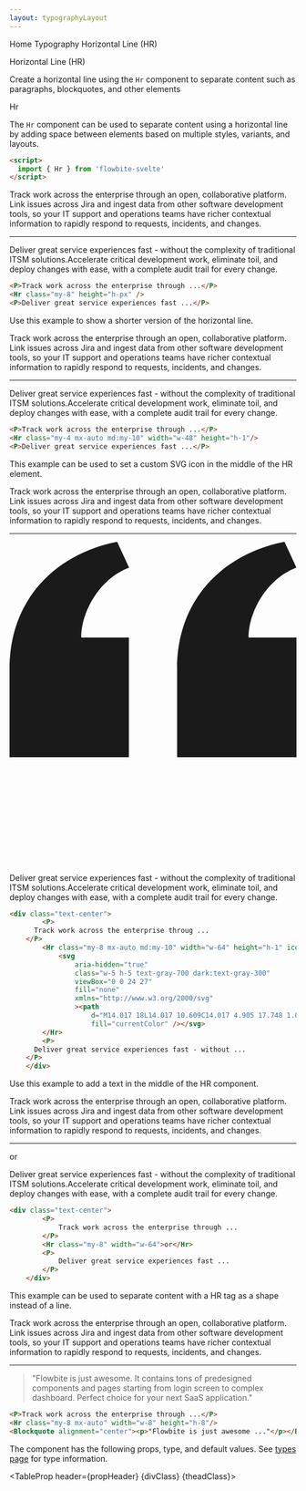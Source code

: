 ```yaml
---
layout: typographyLayout
---
```


<script>
	import { Htwo, ExampleDiv, GitHubSource, CompoDescription, TableProp, TableDefaultRow } from '../utils'
	import { Hr, Heading, P, A, Blockquote, Breadcrumb, BreadcrumbItem } from '$lib';
	;
	
	import componentProps1 from '../props/Hr.json'
  let items1 = componentProps1.props
	let propHeader = ['Name', 'Type', 'Default']
  let divClass='w-full relative overflow-x-auto shadow-md sm:rounded-lg py-4'
  let theadClass ='text-xs text-gray-700 uppercase bg-gray-50 dark:bg-gray-700 dark:text-white'

  let QuoteLeft = `<svg aria-hidden="true" class="w-10 h-10 text-gray-400 dark:text-gray-600" viewBox="0 0 24 27" fill="none" xmlns="http://www.w3.org/2000/svg"><path d="M14.017 18L14.017 10.609C14.017 4.905 17.748 1.039 23 0L23.995 2.151C21.563 3.068 20 5.789 20 8H24V18H14.017ZM0 18V10.609C0 4.905 3.748 1.038 9 0L9.996 2.151C7.563 3.068 6 5.789 6 8H9.983L9.983 18L0 18Z" fill="currentColor"/></svg>`
</script>

<Breadcrumb class="pb-8">
  <BreadcrumbItem href="/" home >Home</BreadcrumbItem>
  <BreadcrumbItem href="/components/typography/">Typography</BreadcrumbItem>
	<BreadcrumbItem>Horizontal Line (HR)</BreadcrumbItem>
</Breadcrumb>

<Heading class="w-full mb-2" tag="h1" customSize="text-3xl">Horizontal Line (HR)</Heading>

<CompoDescription>Create a horizontal line using the `Hr` component to separate content such as paragraphs, blockquotes, and other elements</CompoDescription>

<ExampleDiv>
  <GitHubSource href="typography/Hr.svelte">Hr</GitHubSource>
</ExampleDiv>

The `Hr` component can be used to separate content using a horizontal line by adding space between elements based on multiple styles, variants, and layouts.

<Htwo label="Setup" />

```html
<script>
  import { Hr } from 'flowbite-svelte'
</script>
```

<Htwo label="Default HR" />

<ExampleDiv>
<P>Track work across the enterprise through an open, collaborative platform. Link issues across Jira and ingest data from other software development tools, so your IT support and operations teams have richer contextual information to rapidly respond to requests, incidents, and changes.</P>
<Hr class="my-8" height="h-px" />
<P>Deliver great service experiences fast - without the complexity of traditional ITSM solutions.Accelerate critical development work, eliminate toil, and deploy changes with ease, with a complete audit trail for every change.</P>
</ExampleDiv>

```html
<P>Track work across the enterprise through ...</P>
<Hr class="my-8" height="h-px" />
<P>Deliver great service experiences fast ...</P>
```

<Htwo label="Trimmed" />

Use this example to show a shorter version of the horizontal line.

<ExampleDiv>
<P>Track work across the enterprise through an open, collaborative platform. Link issues across Jira and ingest data from other software development tools, so your IT support and operations teams have richer contextual information to rapidly respond to requests, incidents, and changes.</P>
<Hr class="my-4 mx-auto md:my-10" width="w-48" height="h-1"/>
<P>Deliver great service experiences fast - without the complexity of traditional ITSM solutions.Accelerate critical development work, eliminate toil, and deploy changes with ease, with a complete audit trail for every change.</P>
</ExampleDiv>

```html
<P>Track work across the enterprise through ...</P>
<Hr class="my-4 mx-auto md:my-10" width="w-48" height="h-1"/>
<P>Deliver great service experiences fast ...</P>
```

<Htwo label="Icon HR" />

This example can be used to set a custom SVG icon in the middle of the HR element.

<ExampleDiv>
<div class="text-center">
		<P>
		Track work across the enterprise through an open, collaborative platform. Link issues across
			Jira and ingest data from other software development tools, so your IT support and operations
			teams have richer contextual information to rapidly respond to requests, incidents, and
			changes.
		</P>
		<Hr class="my-8" width="w-64" height="h-1" icon>
			<svg
				aria-hidden="true"
				class="w-5 h-5 text-gray-700 dark:text-gray-300"
				viewBox="0 0 24 27"
				fill="none"
				xmlns="http://www.w3.org/2000/svg"
				><path
					d="M14.017 18L14.017 10.609C14.017 4.905 17.748 1.039 23 0L23.995 2.151C21.563 3.068 20 5.789 20 8H24V18H14.017ZM0 18V10.609C0 4.905 3.748 1.038 9 0L9.996 2.151C7.563 3.068 6 5.789 6 8H9.983L9.983 18L0 18Z"
					fill="currentColor" /></svg>
		</Hr>
		<P>
		Deliver great service experiences fast - without the complexity of traditional ITSM
			solutions.Accelerate critical development work, eliminate toil, and deploy changes with ease,
			with a complete audit trail for every change.
			</P>
	</div>
</ExampleDiv>

```html
<div class="text-center">
		<P>
      Track work across the enterprise throug ...
    </P>
		<Hr class="my-8 mx-auto md:my-10" width="w-64" height="h-1" icon>
			<svg
				aria-hidden="true"
				class="w-5 h-5 text-gray-700 dark:text-gray-300"
				viewBox="0 0 24 27"
				fill="none"
				xmlns="http://www.w3.org/2000/svg"
				><path
					d="M14.017 18L14.017 10.609C14.017 4.905 17.748 1.039 23 0L23.995 2.151C21.563 3.068 20 5.789 20 8H24V18H14.017ZM0 18V10.609C0 4.905 3.748 1.038 9 0L9.996 2.151C7.563 3.068 6 5.789 6 8H9.983L9.983 18L0 18Z"
					fill="currentColor" /></svg>
		</Hr>
		<P>
      Deliver great service experiences fast - without ...
    </P>
	</div>
```

<Htwo label="HR with text" />

Use this example to add a text in the middle of the HR component.

<ExampleDiv>
<div class="text-center">
		<P>
			Track work across the enterprise through an open, collaborative platform. Link issues across
			Jira and ingest data from other software development tools, so your IT support and operations
			teams have richer contextual information to rapidly respond to requests, incidents, and
			changes.
		</P>
		<Hr class="my-8" width="w-64">or</Hr>
		<P>
			Deliver great service experiences fast - without the complexity of traditional ITSM
			solutions.Accelerate critical development work, eliminate toil, and deploy changes with ease,
			with a complete audit trail for every change.
		</P>
	</div>
</ExampleDiv>

```html
<div class="text-center">
		<P>
			Track work across the enterprise through ...
		</P>
		<Hr class="my-8" width="w-64">or</Hr>
		<P>
			Deliver great service experiences fast ...
		</P>
	</div>
```

<Htwo label="HR shape" />

This example can be used to separate content with a HR tag as a shape instead of a line.

<ExampleDiv>
<P>Track work across the enterprise through an open, collaborative platform. Link issues across Jira and ingest data from other software development tools, so your IT support and operations teams have richer contextual information to rapidly respond to requests, incidents, and changes.</P>
<Hr class="my-8 mx-auto" width="w-8" height="h-8"/>
<Blockquote alignment="center"><p>"Flowbite is just awesome. It contains tons of predesigned components and pages starting from login screen to complex dashboard. Perfect choice for your next SaaS application."</p></Blockquote>
</ExampleDiv>

```html
<P>Track work across the enterprise through ...</P>
<Hr class="my-8 mx-auto" width="w-8" height="h-8"/>
<Blockquote alignment="center"><p>"Flowbite is just awesome ..."</p></Blockquote>
```

<Htwo label="Props" />

The component has the following props, type, and default values. See <A href="/pages/types">types page</A> for type information.

<TableProp header={propHeader} {divClass} {theadClass}>
  <TableDefaultRow items={items1} rowState='hover' />
</TableProp>

